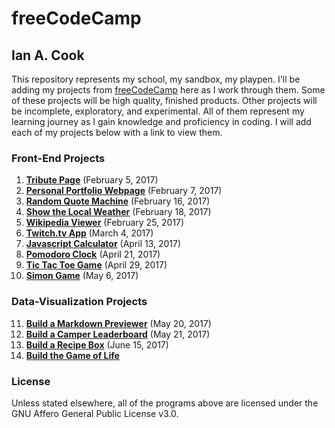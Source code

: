 # freeCodeCamp

## Ian A. Cook

This repository represents my school, my sandbox, my playpen. I'll be adding my projects from [freeCodeCamp](https://www.freecodecamp.com) here as I work through them. Some of these projects will be high quality, finished products. Other projects will be incomplete, exploratory, and experimental. All of them represent my learning journey as I gain knowledge and proficiency in coding. I will add each of my projects below with a link to view them.

### Front-End Projects

1. **[Tribute Page](https://nai888.github.io/freeCodeCamp/01-Tribute-Page/)** (February 5, 2017)
2. **[Personal Portfolio Webpage](https://nai888.github.io/freeCodeCamp/02-Personal-Portfolio-Webpage/)** (February 7, 2017)
3. **[Random Quote Machine](https://nai888.github.io/freeCodeCamp/03-Random-Quote-Machine/)** (February 16, 2017)
4. **[Show the Local Weather](https://nai888.github.io/freeCodeCamp/04-Show-the-Local-Weather/)** (February 18, 2017)
5. **[Wikipedia Viewer](https://nai888.github.io/freeCodeCamp/05-Wikipedia-Viewer/)** (February 25, 2017)
6. **[Twitch.tv App](https://nai888.github.io/freeCodeCamp/06-Twitchtv-App/)** (March 4, 2017)
7. **[Javascript Calculator](https://nai888.github.io/freeCodeCamp/07-Javascript-Calculator)** (April 13, 2017)
8. **[Pomodoro Clock](https://nai888.github.io/freeCodeCamp/08-Pomodoro-Clock/)** (April 21, 2017)
9. **[Tic Tac Toe Game](https://nai888.github.io/freeCodeCamp/09-Tic-Tac-Toe/)** (April 29, 2017)
10. **[Simon Game](https://nai888.github.io/freeCodeCamp/10-Simon-Game/)** (May 6, 2017)

### Data-Visualization Projects

11. **[Build a Markdown Previewer](https://nai888.github.io/freeCodeCamp/11-Markdown-Previewer/build/)** (May 20, 2017)
12. **[Build a Camper Leaderboard](https://nai888.github.io/freeCodeCamp/12-Camper-Leaderboard/build/)** (May 21, 2017)
13. **[Build a Recipe Box](https://nai888.github.io/freeCodeCamp/13-Recipe-Box/build/)** (June 15, 2017)
14. **[Build the Game of Life](https://nai888.github.io/freeCodeCamp/14-Game-of-Life/build/)**

### License

Unless stated elsewhere, all of the programs above are licensed under the GNU Affero General Public License v3.0.